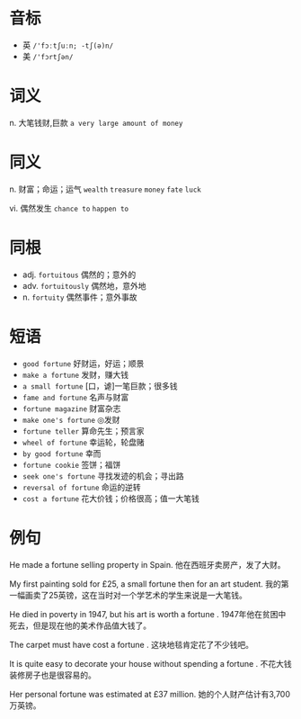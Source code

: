 # 音标

- 英 `/'fɔːtʃuːn; -tʃ(ə)n/`
- 美 `/'fɔrtʃən/`

# 词义

n. 大笔钱财,巨款
`a very large amount of money`

# 同义

n. 财富；命运；运气
`wealth` `treasure` `money` `fate` `luck`

vi. 偶然发生
`chance to` `happen to`

# 同根

- adj. `fortuitous` 偶然的；意外的
- adv. `fortuitously` 偶然地，意外地
- n. `fortuity` 偶然事件；意外事故

# 短语

- `good fortune` 好财运，好运；顺景
- `make a fortune` 发财，赚大钱
- `a small fortune` [口，谑]一笔巨款；很多钱
- `fame and fortune` 名声与财富
- `fortune magazine` 财富杂志
- `make one's fortune` ◎发财
- `fortune teller` 算命先生；预言家
- `wheel of fortune` 幸运轮，轮盘赌
- `by good fortune` 幸而
- `fortune cookie` 签饼；福饼
- `seek one's fortune` 寻找发迹的机会；寻出路
- `reversal of fortune` 命运的逆转
- `cost a fortune` 花大价钱；价格很高；值一大笔钱

# 例句

He made a fortune selling property in Spain.
他在西班牙卖房产，发了大财。

My first painting sold for £25, a small fortune then for an art student.
我的第一幅画卖了25英镑，这在当时对一个学艺术的学生来说是一大笔钱。

He died in poverty in 1947, but his art is worth a fortune .
1947年他在贫困中死去，但是现在他的美术作品值大钱了。

The carpet must have cost a fortune .
这块地毯肯定花了不少钱吧。

It is quite easy to decorate your house without spending a fortune .
不花大钱装修房子也是很容易的。

Her personal fortune was estimated at £37 million.
她的个人财产估计有3,700万英镑。


